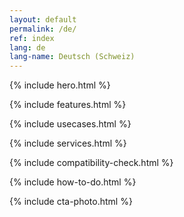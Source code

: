 ```yaml
---
layout: default
permalink: /de/
ref: index
lang: de
lang-name: Deutsch (Schweiz)
---
```


{% include hero.html %}

{% include features.html %}

{% include usecases.html %}

{% include services.html %}

{% include compatibility-check.html %}

{% include how-to-do.html %}

{% include cta-photo.html %}
